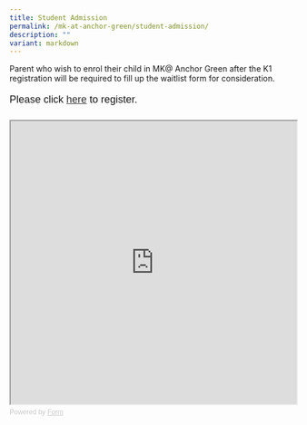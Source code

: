 ```yaml
---
title: Student Admission
permalink: /mk-at-anchor-green/student-admission/
description: ""
variant: markdown
---
```

Parent who wish to enrol their child in MK@ Anchor Green after the K1 registration will be required to fill up the waitlist form for consideration.

<div style="font-family: Sans-Serif;
    font-size: 18px;
    color: #000;
    opacity: 0.9;
    padding-top: 5px;
    padding-bottom: 8px;">
 Please click
  <a href="https://go.gov.sg/mkagps-waitlist" target="_blank">here</a> to register.
</div>
<br>

<iframe id="iframe" src="https://form.gov.sg/68524bbfb49d09172778e249" style="width: 100%; height: 500px"></iframe>

<div style="font-family: Sans-Serif;
    font-size: 12px;
    color: #999;
    opacity: 0.5;
    padding-top: 5px;">
  Powered by <a href="https://form.gov.sg" style="color: #999">Form</a>
</div>